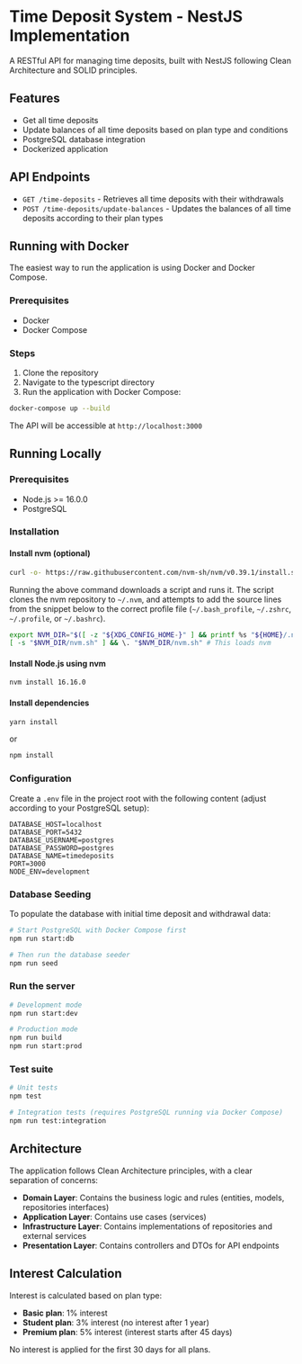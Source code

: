 # Time Deposit System - NestJS Implementation

A RESTful API for managing time deposits, built with NestJS following Clean Architecture and SOLID principles.

## Features

- Get all time deposits
- Update balances of all time deposits based on plan type and conditions
- PostgreSQL database integration
- Dockerized application

## API Endpoints

- `GET /time-deposits` - Retrieves all time deposits with their withdrawals
- `POST /time-deposits/update-balances` - Updates the balances of all time deposits according to their plan types

## Running with Docker

The easiest way to run the application is using Docker and Docker Compose.

### Prerequisites

- Docker
- Docker Compose

### Steps

1. Clone the repository
2. Navigate to the typescript directory
3. Run the application with Docker Compose:

```sh
docker-compose up --build
```

The API will be accessible at `http://localhost:3000`

## Running Locally

### Prerequisites

- Node.js >= 16.0.0
- PostgreSQL

### Installation

#### Install nvm (optional)

```sh
curl -o- https://raw.githubusercontent.com/nvm-sh/nvm/v0.39.1/install.sh | bash
```

Running the above command downloads a script and runs it. The script clones the nvm repository to `~/.nvm`, and attempts to add the source lines from the snippet below to the correct profile file (`~/.bash_profile`, `~/.zshrc`, `~/.profile`, or `~/.bashrc`).

```sh
export NVM_DIR="$([ -z "${XDG_CONFIG_HOME-}" ] && printf %s "${HOME}/.nvm" || printf %s "${XDG_CONFIG_HOME}/nvm")"
[ -s "$NVM_DIR/nvm.sh" ] && \. "$NVM_DIR/nvm.sh" # This loads nvm
```

#### Install Node.js using nvm

```sh
nvm install 16.16.0
```

#### Install dependencies

```sh
yarn install
```
or
```sh
npm install
```

### Configuration

Create a `.env` file in the project root with the following content (adjust according to your PostgreSQL setup):

```
DATABASE_HOST=localhost
DATABASE_PORT=5432
DATABASE_USERNAME=postgres
DATABASE_PASSWORD=postgres
DATABASE_NAME=timedeposits
PORT=3000
NODE_ENV=development
```

### Database Seeding

To populate the database with initial time deposit and withdrawal data:

```sh
# Start PostgreSQL with Docker Compose first
npm run start:db

# Then run the database seeder
npm run seed
```

### Run the server

```sh
# Development mode
npm run start:dev

# Production mode
npm run build
npm run start:prod
```

### Test suite

```sh
# Unit tests
npm test

# Integration tests (requires PostgreSQL running via Docker Compose)
npm run test:integration
```

## Architecture

The application follows Clean Architecture principles, with a clear separation of concerns:

- **Domain Layer**: Contains the business logic and rules (entities, models, repositories interfaces)
- **Application Layer**: Contains use cases (services)
- **Infrastructure Layer**: Contains implementations of repositories and external services
- **Presentation Layer**: Contains controllers and DTOs for API endpoints

## Interest Calculation

Interest is calculated based on plan type:
- **Basic plan**: 1% interest
- **Student plan**: 3% interest (no interest after 1 year)
- **Premium plan**: 5% interest (interest starts after 45 days)

No interest is applied for the first 30 days for all plans.
